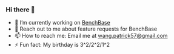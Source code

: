 ### Hi there 👋
- 🔭 I’m currently working on [BenchBase](https://github.com/cmu-db/benchbase/)
- 💬 Reach out to me about feature requests for BenchBase
- 📫 How to reach me: Email me at wang.patrick57@gmail.com
- ⚡ Fun fact: My birthday is 3^2/2^2/1^2
  
<!--
**wangpatrick57/wangpatrick57** is a ✨ _special_ ✨ repository because its `README.md` (this file) appears on your GitHub profile.

Here are some ideas to get you started:

- 🌱 I’m currently learning ...
- 👯 I’m looking to collaborate on ...
- 🤔 I’m looking for help with ...

- 😄 Pronouns: ...
-->
